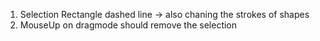 1. Selection Rectangle dashed line -> also chaning the strokes of shapes
2. MouseUp on dragmode should remove the selection